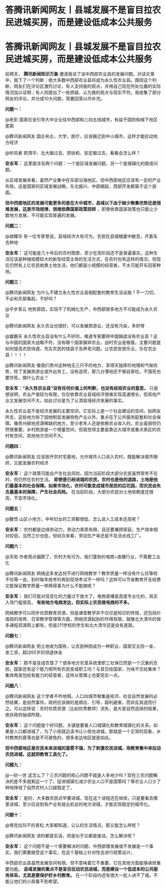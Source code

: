 # 答腾讯新闻网友丨县城发展不是盲目拉农民进城买房，而是建设低成本公共服务

# 答腾讯新闻网友丨县城发展不是盲目拉农民进城买房，而是建设低成本公共服务

前两天， **腾讯新闻知识万象**
邀请我谈了谈中西部农业县的发展问题。对话文章中，我下了一个判断：绝大多数中西部农业县将成为永久性农业县。围绕这个判断，网友们在评论区激烈讨论，有人支持我的观点，并用自己现在所处位置的实际情况加以证明；有人则提出了一些质疑，认为我的观点与现实不符。我收集了部分网友的评论，并分成10大问题，简要回答以作补充。

**问题一：**

@老彭 国家应该引导大中企业往中西部和三四五线城市，有益于国防和缩下地区差距

@腾讯新闻网友 国企央企，大学，医疗，应该搬迁到中小城市，这样才能拉动地方经济

@听风者 把清华、北大搬过去，把协和、安定搬过去，看看会怎么样？

**安永军：** 这里面涉及两个问题：一个是区域发展问题，另一个是城镇化的路径问题。

从区域发展来看，虽然产业集中在东部沿海地区，但中西部地区应该有一定的产业布局，这是国家的区域发展战略，东北振兴、中部崛起、西部开发都属于这个层面。

**但中西部地区的发展可能更多的是在大中城市，县域以下由于缺少聚集优势还是很难发展，这是市场规律，很难依靠国家政策扭转**
，即使依靠国家政策也只能让少数地方发展，不可能实现普遍的发展。

**问题二：**

@胡耀华 有一位专家曾说，县域经济大有可为，农民在县城楼厦中歇息，开着车去种地

**安永军：**
这可能是几十年后的农村图景，至少在现阶段还不是普遍事实。这种生活应该是种植规模较大的新型经营主体的生活方式，在农村也有这样的情况，但现在仍然有上亿农民依靠土地生活，他们都是小规模的经营者，不太可能开车回家种地。

**问题三：**

@腾讯新闻网友 为什么不建立永久性农业县相配套的教育生活设施？不一刀切，不必和东部看起，不好吗？

@平步青云 地势原因，实现不了机械化生产，中西部很多地方不可能成为永久农业

@腾讯新闻网友 永久农业也很好，可以发展旅游业，还没有污染，多好呀

@雄霸天
永久性农业县没有什么不好的，难道专家要把中国搞成没有农业县？这与中国的国家大战略不符，没有哪个国家摒弃农业，战时农业是根基。主要问题是如何提高农民待遇，充实农民的钱袋子及养老问题。让农民安居乐业，乐在农业县！！！！

@腾讯新闻网友
像我们贵州这种地无三尺平的地方，享得天独厚的地理和气候优势，除了发展旅游业或外出务工，没有选项，那几分薄地还不够自家吃，不饿死也要穷死，搞什么农业？

**安永军：“永久性农业县”没有任何价值上的判断，也没有歧视农业的意思，**
只是想说明，农业产值较为有限，仅仅依靠农业县域经济很难实现高速增长，但其他产业又发展空间不大。如此讨论是为了认清县域经济发展的事实。

永久性农业县不是经济发展的主要空间，它实际上是一个社会建设的空间，如网友所言，这些地方除了因地制宜发展特色产业以外，重点在于公共服务配套和社会保障。像贵州耕地资源稀缺的地方，至少老年人还是依赖农业收入的，农业虽弱但仍然很重要。乡村旅游是一个增量空间，但我觉得主要是靠近大城市或重点景区的农村有空间，其他地方空间不大。

**问题四：**

@腾讯新闻网友 应该放开农村宅基地，允许城市人口进入农村，既能解决城市拥挤，又能发展农村经济

**安永军：** 这个政策可能会产生社会风险，因为当前阶段大部分农民虽然常年不在村，但仍然在农村生活。
**即使是已经进城的农民，农村也是他的退路，土地是他们最基本的社会保障。如果市场化，农村可能变成城市居民的后花园，而农民会失去最基本的保障，产生社会风险。**
在当前阶段，大部分农民对土地依赖度还很高，不宜市场化。

**问题五：**

@醒悟 山区小地方，中年妇女的工资都很低，怎么说人工成本还高呢？

**安永军：** 农村都是边缘劳动力，劳动力素质有限，且还要兼顾家庭，生产效率相对较低，当然工价也低，但综合来看，劳动生产率还是不及流水线工厂。

**问题六：**

@天佑 作者观点偏颇了，农村大有可为，我们蓬勃的电商+直播行业，不需要工业化

@腾讯新闻网友
网络这多发达何不进行网络教学？教学质量一样没有什么优等校不优等一说，到时每年统考时再到现场考试不一样吗？这样可以节省教育开支经费又能保证教学质量一举两得事为什么不能做呢？

**安永军：** 我们可能对信息化的力量过于放大了。电商直播是高度专业化的，其实入场门槛很高， **有些地方电商发达，但实际上农民做电商的不多。**

网络教学可以同步优质教育资源，但是课堂教学并不仅仅是知识的传授，还包括价值观的培育、日常教学管理等方面，网络资源起到的作用有限，就像北大清华的很多课程资源网上都有，但是211学校的学生和北大清华还是会有差距。

**问题七：**

@腾讯新闻网友 把土地收为国有，让农民种田成为一种职业，国家交五险一金，发工资，超过65岁的领退休金

**安永军：**
那不是变成农垦了？很多地方农垦系统里职工社保已然是一个沉重的负担，国家还有这个能力把所有农民变成职工吗？与其交给国家，为啥不交给集体？集体再发包给有能力的经营者，这样从管理上也更现实一点。

**问题八：**

@腾讯新闻网友
这个学者不咋地啊。人口向城市聚集是经济、社会自然发展的必然结果，是自然事件。政府应该做的是顺应、引导，趋利避害，而非反其道而行之。可以这样说：农村优质资源（比如优秀教师）流失，是大家自然选择的结果，绝非政府抽调所致。

**安永军：**
这个问题是个好问题，关键是要看人口城镇化和教育城镇化的关系。如果是人口都进城了，为了小孩就近读书让小孩也进城，那就是一个正常的现象，乡村教育的衰落也是不可避免的，很多发达地区就是如此。

**但中西部地区是农民本来进城的意愿不强，为了刺激农民进城，用教育集中来拉动农民进城，这就把教育工具化了。**

**问题九：**

@一砂一世
这怎么了？三农问题的核心问题不就是人多地少吗？现在三农问题解决的差不多就剩这一个了。促进城镇化减少农业人口不是国策吗？等农业人口少了种地挣钱了自然农村人口就稳定了。

**安永军：** 是的，大多数农民迟早要进城，现在这个进程还在继续，只是要看去哪里进城，至少应该到有产业有就业机会的地方进城，才能实现稳定的城市化。

**问题十：**

@塔克拉玛干的青松 大家都知道，公认的生活情况，那又能怎么样呢？

@腾讯新闻网友 讲的都是实话，但是似乎又都是废话，怎么解决呢？

**安永军：** 这个问题不是一个需要解决的问题，中西部慢发展或不发展是一个事实，我们需要接受这个事实，在这个基础上针对性去进行政策设计。

中西部农业县虽然发展空间有限，但不意味着它不重要，它在其他方面能够承担重要功能。
**县域发展的重点不是盲目拉动农民进城，而是建设一个低成本的公共服务体系，尤其是要保护好乡村教育。**
在一个阶段内还有很大一批人进不了城，不能让他们的小孩看不到希望。

